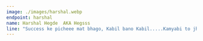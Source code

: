 ```yaml
---
image: ./images/harshal.webp
endpoint: harshal
name: Harshal Hegde  AKA Hegsss
line: "Success ke picheee mat bhago, Kabil bano Kabil.....Kamyabi to jhak maaar ke perche aayege"
---
```

